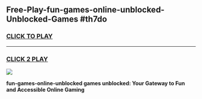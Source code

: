 
## Free-Play-fun-games-online-unblocked-Unblocked-Games #th7do
<h3>
<a href="https://news.freeplayer.one?title=fun-games-online-unblocked&ref=8M">CLICK TO PLAY</a></h3>
<hr>

<h3>
<a href="https://news.freeplayer.one?title=fun-games-online-unblocked&ref=8M">CLICK 2 PLAY</a>
  
</h3>

<a href="https://news.freeplayer.one?title=fun-games-online-unblocked&ref=8M"><img src="https://clearcache.store/games.png"></a>


**fun-games-online-unblocked games unblocked: Your Gateway to Fun and Accessible Online Gaming**
